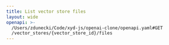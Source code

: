 ```yaml
---
title: List vector store files
layout: wide
openapi: >-
  /Users/zdunecki/Code/xyd-js/openai-clone/openapi.yaml#GET
  /vector_stores/{vector_store_id}/files
---
```


